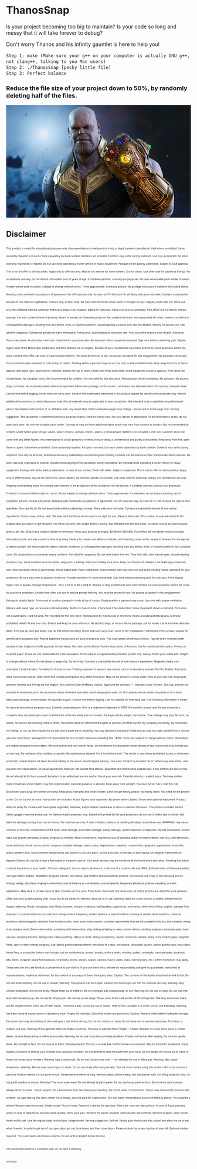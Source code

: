 # ThanosSnap

Is your project becoming too big to maintain? Is your code so long and messy that it will take forever to debug? 

Don't worry Thanos and his infinity gauntlet is here to help you! 

    Step 1: make (Make sure your g++ on your computer is actually GNU g++, not clang++, talking to you Mac users)
    Step 2: ./ThanosSnap [pesky little file]
    Step 3: Perfect balance

### Reduce the file size of your project down to 50%, by randomly deleting half of the files.

![alt text](https://github.com/yuqian5/ThanosSnap/blob/master/resources/thanos.jpg)






## Disclaimer

<sub><sup><sub><sup>This product is meant for educational purposes only. Any resemblance to real persons, living or dead is purely coincidental. Void where prohibited. Some assembly required. List each check separately by bank number. Batteries not included. Contents may settle during shipment. Use only as directed. No other warranty expressed or implied. Do not use while operating a motor vehicle or heavy equipment. Postage will be paid by addressee. Subject to CAB approval. This is not an offer to sell securities. Apply only to affected area. May be too intense for some viewers. Do not stamp. Use other side for additional listings. For recreational use only. Do not disturb. All models over 18 years of age. If condition persists, consult your physician. No user-serviceable parts inside. Freshest if eaten before date on carton. Subject to change without notice. Times approximate. Simulated picture. No postage necessary if mailed in the United States. Breaking seal constitutes acceptance of agreement. For off-road use only. As seen on TV. One size fits all. Many suitcases look alike. Contains a substantial amount of non-tobacco ingredients. Colours may, in time, fade. We have sent the forms which seem to be right for you. Slippery when wet. For office use only. Not affiliated with the American Red Cross. Drop in any mailbox. Edited for television. Keep cool, process promptly. Post office will not deliver without postage. List was current at time of printing. Return to sender, no forwarding order on file, unable to forward. Not responsible for direct, indirect, incidental or consequential damages resulting from any defect, error, or failure to perform. At participating locations only. Not the Beatles. Penalty for private use. See label for sequence. Substantial penalty for early withdrawal. Falling rock. Lost ticket pays maximum rate. Your cancelled check is your receipt. Add toner. Place stamp here. Avoid contact with skin. Sanitized for your protection. Be sure each item is properly endorsed. Sign here without admitting guilt. Slightly higher west of the Mississippi. Employees and their families are not eligible. Beware of owls. Contestants have been briefed on some questions before the show. Limited time offer, call now to insure prompt delivery. You must be present to win. No passes accepted for this engagement. No purchase necessary. Processed at location stamped in code at top of carton. Shading within a garment may occur. Use only in well-ventilated area. Keep away from fire or flame. Replace with same type. Approved for veterans. Booths for two or more. Check here if tax deductible. Some equipment shown is optional. Price does not include taxes. No Canadian coins. Not recommended for children. Pre-recorded for this time zone. Reproduction strictly prohibited. No solicitors. No alcohol, dogs, or horses. No anchovies unless otherwise specified. Restaurant package, not for resale. List at least two alternate dates. First pull up, then pull down. Call toll free before digging. Driver does not carry cash. Some of the trademarks mentioned in this product appear for identification purposes only. Record additional transactions on back of previous stub. Not all materials may be applicable in your jurisdiction. Not intended to be a substitute for professional advice. No implied endorsement of, or affiliation with, any linked sites. Path to individual pages may change - please link to home page only. Serving suggestion. This disclaimer is meant for humorous purposes mainly. Send no money now. Ask your doctor or pharmacist. To prevent electric shock, do not open back door. No user-serviceable parts inside. You may or may not have additional rights which may vary from country to country. Not recommended for children under twelve years of age, adults, senior citizens, animals, insects, plants, or dead people. Batteries not included. Limit 1 per customer. Does not come with any other figures. Any resemblance to actual persons or events, living or dead, is unintentional and purely coincidental. Keep away from fire, open flame or spark. Void where prohibited. Some assembly required. All rights reserved. List each check separately by bank number. Contents may settle during shipment. Use only as directed; intentional misuse by deliberately concentrating and inhaling contents can be harmful or fatal. Parental discretion advised. No other warranty expressed or implied. Unauthorized copying of this disclaimer strictly prohibited. Do not read while operating a motor vehicle or heavy equipment. Postage will not be paid by addressee. In case of eye contact, flush with water. Subject to approval. This is not an offer to sell securities. Apply only to affected area. May be too intense for some viewers. Do not fold, spindle, or mutilate. Use other side for additional listings. For recreational use only. Shipping and handling extra. No animals were harmed in the production of this disclaimer. Do not disturb. If condition persists, consult your physician. Freshest if consumed before date on carton. Prices subject to change without notice. Times approximate. If swallowed, do not induce vomiting, and if symptoms persist, consult a physician. Breaking seal constitutes acceptance of agreement. For off-road use only. As seen on TV. We reserve the right to limit quantities. One size fits all. Do not leave funds without collecting a receipt. Many suitcases look alike. Contains a substantial amount of non-active ingredients. Colours may, in time, fade. We have sent the forms which seem to be right for you. Slippery when wet. This product is only warranted to the original retail purchaser or gift recipient. For office use only. Net weight before cooking. Not affiliated with the Red Cross. Surfaces should be clean of paint, grease, dirt, etc. Drop in any mailbox. Edited for television. Keep cool; process promptly. $2.98/min AE/V/MC. Post office will not deliver without postage. Simulated picture. List was current at time of printing. Penalty for private use. Return to sender, no forwarding order on file, unable to forward. Do not expose to direct sunlight. Not responsible for direct, indirect, incidental, or consequential damages resulting from any defect, error, or failure to perform. No Canadian coins. Do not puncture or incinerate empty container. See label for sequence. Do not write below this line. Time lock safe, clerk cannot open. At participating locations only. Serial numbers must be visible. Align parts carefully, then bond. Falling rock zone. Keep out of reach of children. Lost ticket pays maximum rate. Your cancelled check is your receipt. Check paper path. Place stamp here. Avoid contact with eyes and skin and avoid inhaling fumes. Sanitized for your protection. Be sure each item is properly endorsed. Possible penalties for early withdrawal. Sign here without admitting guilt. No solicitors. Price slightly higher east of Alaska. Storage temperature: -30 C (-22 F) to 40 C (104 F). Beware of dog. Contestants have been briefed on some questions before the show. No purchase necessary. Limited time offer, call now to ensure prompt delivery. You must be present to win. No passes accepted for this engagement. Extinguish all pilot lights. Processed at location stamped in code at top of carton. Shading within a garment may occur. Use only with proper ventilation. Replace with same type. Accessories sold separately. Booths for two or more. Check here if tax deductible. Some equipment shown is optional. Price does not include taxes. Hard hat area. Pre-recorded for this time zone. Reproduction by mechanical or electronic means, including photocopying, is strictly prohibited. Adults 18 and over only. Detach and keep for your reference. No alcohol, dogs, or horses. Demo package, not for resale. List at least two alternate dates. First pull up, then pull down. Call toll free before deciding. Driver does not carry cash. Some of the TradeMarks™ mentioned in this product appear for identification purposes only. Record additional transactions on back of previous stub. This supersedes all previous notices. Tag not to be removed under penalty of law. Subject to CARB approval. Do not stamp. Not rated by the Motion Picture Association of America. Call for nutritional information. Printed on recycled paper. Prizes are not redeemable for cash equivalent. To be used as a supplementary restraint system only. Always fasten your safety belt. Subject to change without notice. Do not staple or paper clip. Do not X-ray. Contains a substantial amount of non-tobacco ingredients. Magnetic media, non-returnable if seal is broken. Formatted to fit your screen. Prolong exposure to vapours has caused cancer in laboratory animals. Not the Beatles. Add toner. Road construction ahead. Open other end. Dealer participation may affect final price. May not be present in all tap water. Park at your own risk. Employees and their families and friends are not eligible. See Uniform Code of Military Justice. Approved for veterans. * - Indicates a low-fat item. Tax, tag, and title not included in advertised price. No anchovies unless otherwise specified. Avoid spraying into eyes. An 18% gratuity will be added for parties of 8 or more. Restaurant package, not for resale. For qualified buyers. Call toll free before digging. Unit not labelled for individual sale. The following information is meant for general educational purposes only. Contents under pressure. Unix is a registered trademark of AT&T. No transfers issued until the bus comes to a complete stop. All passengers must be behind the white line while bus is in motion. Package sold by weight, not volume. Your mileage may vary. No shirt, no shoes, no service. No smoking, food, or drink. This article does not reflect the thoughts or opinions of either myself, my company, my family, my roommate, my friends, or my cat. Don't quote me on that. Don't quote me on anything. You may distribute this article freely but you may not make a profit from it. Do not use near open flame. Management not responsible for loss or theft. Maximum speeding fine : $350. Terms are subject to change without notice. Illustrations are slightly enlarged to show detail. We have kosher and non-kosher foods. Do not remove this disclaimer under penalty of law. Hand wash only, tumble dry on low heat. Do not bend, fold, mutilate, or spindle. No substitutions allowed. For a limited time only. This article is void where prohibited, taxed, or otherwise restricted. Caveat emptor. All taxes become liability of the winner. Handicapped parking - tow zone. Product is provided "as is" without any warranties. User assumes full responsibility. An equal opportunity employer. We accept food stamps. Quantities are limited while supplies last. If any defects are discovered, do not attempt to fix them yourself, but return to an authorized service centre. Use at your own risk. Parental advisory - explicit lyrics. Text may contain explicit materials some readers may find objectionable, parental guidance is advised. Keep away from sunlight. You must be 54” tall to ride this ride. Disconnect spark plug wire before servicing. Keep away from pets and small children. Limit one per family, please. No money down. You need not be present to win. Do not try this at home. Instructions are included. Action figures sold separately. No preservatives added. Shown with optional equipment. Product does not really fly. Coated with food-grade vegetable, beeswax, and/or shellac-based wax or resin to maintain freshness. This product contains olestra. Safety goggles required during use. For demonstration purposes only. Sealed with printed foil for your protection, do not use if safety seal is broken. Not liable for damages arising from use or misuse. For external use only. If rash, irritation, redness, or swelling develops, discontinue use. WARNING: may cause cirrhosis of the liver, inflammation of the brain, heart damage, pancreatic damage, kidney damage, spleen implosion or explosion, thyroid combustion, severe nasal hair growth, blindness, eruptia, pregnancy, infertility, fecal incontinence, impotence, loss of genitalia and/or hermaphroditism, hair loss, skin blemishes, bone deformity, throat cancer, ulcers, hangnails, bladder leakage, sores, scabs, elephantiasis, hepatitis, conjunctivitis, gingivitis, appendicitis, bronchitis, and/or athlete's foot. Avoid extreme temperatures and store in a cool dry place. Do not puncture, incinerate, or store above 120 degrees Fahrenheit/49 degrees Celsius. Do not place near a flammable or magnetic source. Your email session may be monitored at the University's discretion. Smoking this article could be hazardous to your health. The best safeguard, second only to abstinence, is the use of a condom. No salt, MSG, artificial colour or flavouring added. Use type GR927 battery. WARNING: pregnant women, the elderly, and children should avoid this product. Discontinue use if any of the following occurs: itching, vertigo, dizziness, tingling in extremities, loss of balance or coordination, slurred speech, temporary blindness, profuse sweating, or heart palpitations. May stick to certain types of skin. Contains no fruit juice. Push down, then twist. Dry clean only. UL listed. Articles are ribbed for your pleasure. Offer valid only at participating sites. Allow four to six weeks for delivery. Must be 18 to use. Warrenty does not cover misuse, accident, extraterrestrial impact, lightning, floods, tornadoes, solar flares, tsunami, volcanic eruptions, earthquakes, supernovas, hurricanes, other Acts of God, neglect, damage from improper or unauthorized use, incorrect line voltage and/or frequency, broken antenna or marred cabinet, missing or altered serial numbers, chemical reactions, electromagnetic radiation from nuclear blasts, sonic boom shock waves, customer adjustments that are not covered in this list, and incidents owing to an airplane crash, Divine Intervention, extraterrestrial intervention, ship sinking or taking on water, motor vehicle crashing, explosive decompression, hard vacuum, dropping the item, falling rocks, falling anything, falling on rocks, falling on anything, caustic chemicals, napalm, leaky roofs, broken glass, magnetic fields, laser or other energy weapons, sub-atomic particle bombardment, emissions of x-rays, microwave, ultraviolet, cosmic, and/or gamma rays, mud slides, forest fires, or projectiles (which may include, but are not limited to, arrows, bombs, artillery shells, missiles, bullets, snowballs, hand grenades, buckshot, BBs, flares, shrapnel, liquid-filled balloons, torpedoes, knives, stones, spears, swords, maces, pikes, clubs, morningstars, etc.). Other restrictions may apply. These web site links are listed as a convenience to our visitors. If you use these links, we take no responsibility and give no guarantees, warranties or representations, implied or otherwise, for the content or accuracy of these third-party sites. Caution: The contents of this bottle should not be fed to fish. Do not use while sleeping. Do not use in shower. Warning: This product can burn eyes. Caution: Hot beverages are hot! For external use only! Warning: May contain small parts. Do not use orally. Please keep out of children. Do not recharge, put in backwards, or use. Warning: Do not use on eyes. Do not look into laser with remaining eye. Do not use for drying pets. Do not use as ear plugs. Please store in the cold section of the refrigerator. Warning: knives are sharp. Not for weight control. Twist top off with hands. Throw top away. Do not put top in mouth. Theft of this container is a crime. Do not use intimately. Warning: has been found to cause cancer in laboratory mice. Fragile. Do not drop. Cannot be made non-poisonous. Caution: Remove infant before folding for storage. Excessive dust may be irritating to shin and eyes. Look before driving. Do not iron clothes on body. Do not drive car or operate machinery. For indoor or outdoor use only. Wearing of this garment does not enable you to fly. This door is alarmed from 7:00pm - 7:00am. Beware! To touch these wires is instant death. Anyone found doing so will be prosecuted. Warning: do not use if you have prostate problems. Product will be hot after heating. Do not turn upside down. Do not light in face. Do not expose to flame. Choking hazard: This toy is a small ball. Not for human consumption. May be harmful if swallowed. Using Ingenio cookware to destroy your old pots may void your warranty. Do not attempt to stop the blade with your hand. Do not dangle the mouse by its cable or throw the mouse at co-workers. Warning: May contain nuts. Do not eat. Access hole only -- not intended for use in lifting box. Warning: May cause drowsiness. Warning: Misuse may cause injury or death. Do not use orally after using rectally. Turn off motor before using this product. Not to be used as a personal flotation device. Do not put in mouth. Please remove before driving. Remove plastic before eating. Not dishwasher safe. For lifting purposes only. Do not put lit candles on phone. Warning! This is not underwear! Do not attempt to put in pants. Do not use house paint on face. Do not drive cars in ocean. Always drive on roads - Not on people. For a limited time only. No stopping or standing. Do not sit under coconut trees. These rows reserved for parents with children. All cups leaving this store, rather full or empty, must be paid for. Malfunction: Too less water. Prescriptions cannot be filled by phone. You could be a winner! No purchase necessary. Details inside. Fits one head. Payment is due by the due date. Take care: new non-slip surface. In case of flood, proceed uphill. In case of flash flood, proceed uphill quickly. 100% pure yarn. Remove the plastic wrapper. Open packet. Eat contents. Remove wrapper, open mouth, insert muffin, eat. Use like regular soap. Instructions: usage known. Serving suggestion: Defrost. Simply pour the biscuits into a bowl and allow the cat to eat when it wants. In order to get out of car, open door, get out, lock doors, and then close doors. Please include the proper portion of your bill. Optional modem required. This supersedes all previous notices. Do not write in English below this line. 

<sub><sup><sub><sup> The Above Disclaimer is a complete joke, do not take it seriously 
    
<sub><sup><sub><sup> seriously
